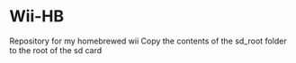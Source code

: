 # Wii-HB
Repository for my homebrewed wii
Copy the contents of the sd_root folder to the root of the sd card